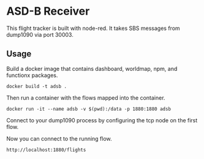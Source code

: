 # ASD-B Receiver

This flight tracker is built with node-red. It takes SBS messages from dump1090 via
port 30003.

## Usage

Build a docker image that contains dashboard, worldmap, npm, and functionx packages.

`docker build -t adsb .`

Then run a container with the flows mapped into the container.

`docker run -it --name adsb -v $(pwd):/data -p 1880:1880 adsb`

Connect to your dump1090 process by configuring the tcp node on the first flow.

Now you can connect to the running flow.

`http://localhost:1880/flights`
